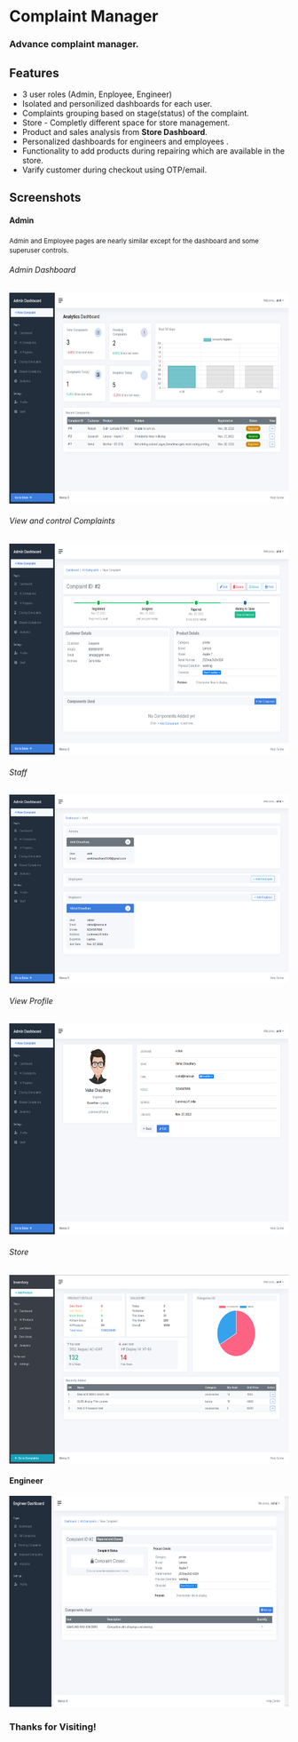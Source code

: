 # Complaint Manager
### Advance complaint manager.

## Features
- 3 user roles (Admin, Enployee, Engineer)
- Isolated and personilized dashboards for each user.
- Complaints grouping based on stage(status) of the complaint.
- Store - Completly different space for store management.
- Product and sales analysis from **Store Dashboard**.
- Personalized dashboards for engineers and employees .
- Functionality to add products during repairing which are available in the  store.
- Varify customer during checkout using OTP/email.

## Screenshots

#### Admin 
<small>Admin and Employee pages are nearly similar except for the dashboard and some superuser controls.</small>

###### Admin Dashboard
<img src="https://github.com/amit9838/complaints-manager/blob/master/screenshots/dashboard_admin.png" width="720" height="380"/>

###### View and control Complaints
<img src="https://github.com/amit9838/complaints-manager/blob/master/screenshots/complaint_view_admin.png" width="720" height="380"/>

###### Staff
<img src="https://github.com/amit9838/complaints-manager/blob/master/screenshots/staff_admin.png" width="720" height="340"/>

###### View Profile
<img src="https://github.com/amit9838/complaints-manager/blob/master/screenshots/view_profile.png" width="720" height="380"/>

###### Store
<img src="https://github.com/amit9838/complaints-manager/blob/master/screenshots/store_admin.png" width="720" height="340"/>

#### Engineer
<img src="https://github.com/amit9838/complaints-manager/blob/master/screenshots/view_complaint_engg.png" width="720" height="380"/>

### Thanks for Visiting!